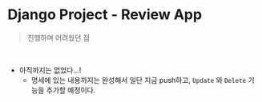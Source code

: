 # Django Project - Review App

> 진행하며 어려웠던 점

<br>

- 아직까지는 없었다...! 
  - 명세에 있는 내용까지는 완성해서 일단 지금 push하고, `Update` 와 `Delete` 기능을 추가할 예정이다. 

